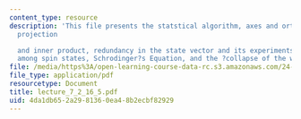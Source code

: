 ```yaml
---
content_type: resource
description: 'This file presents the statstical algorithm, axes and orthonomal bases,
  projection

  and inner product, redundancy in the state vector and its experiments, relation
  among spin states, Schrodinger?s Equation, and the ?collapse of the wave-function.'
file: /media/https%3A/open-learning-course-data-rc.s3.amazonaws.com/24-111-philosophy-of-quantum-mechanics-spring-2005/4da1db652a2981360ea48b2ecbf82929_lecture_7_2_16_5.pdf
file_type: application/pdf
resourcetype: Document
title: lecture_7_2_16_5.pdf
uid: 4da1db65-2a29-8136-0ea4-8b2ecbf82929
---
```

